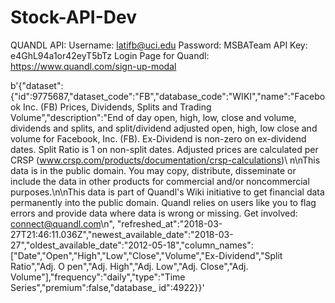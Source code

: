 # Stock-API-Dev
QUANDL API:
Username: latifb@uci.edu
Password: MSBATeam
API Key: e4GhL94a1or42eyT5bTz
Login Page for Quandl: https://www.quandl.com/sign-up-modal

b'{"dataset":{"id":9775687,"dataset_code":"FB","database_code":"WIKI","name":"Facebook Inc. (FB) Prices, Dividends, Splits  and Trading Volume","description":"End of day open, high, low, close and volume, dividends and splits, and split/dividend adjusted open, high, low close and volume for Facebook, Inc. (FB). Ex-Dividend is non-zero on ex-dividend dates. Split Ratio is 1 on non-split dates. Adjusted prices are calculated per CRSP (www.crsp.com/products/documentation/crsp-calculations)\\
n\\nThis data is in the public domain. You may copy, distribute, disseminate or include the data in other products for commercial and/or noncommercial purposes.\\n\\nThis data is part of Quandl\'s Wiki initiative to get financial data permanently into the public domain. Quandl relies on users like you to flag errors and provide data where data is wrong or missing. Get involved: connect@quandl.com\\n",
"refreshed_at":"2018-03-27T21:46:11.036Z","newest_available_date":"2018-03-27","oldest_available_date":"2012-05-18","column_names":["Date","Open","High","Low","Close","Volume","Ex-Dividend","Split Ratio","Adj. O
pen","Adj. High","Adj. Low","Adj. Close","Adj. Volume"],"frequency":"daily","type":"Time Series","premium":false,"database_
id":4922}}'
